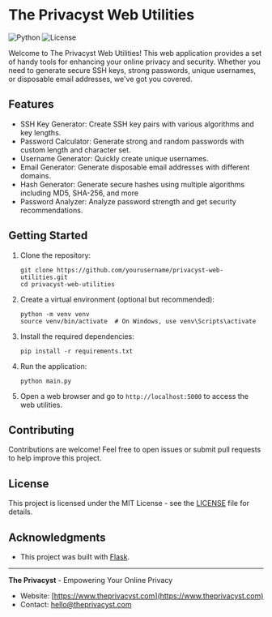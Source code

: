 # The Privacyst Web Utilities

![Python](https://img.shields.io/badge/Python-3.8%20%7C%203.9%20%7C%203.10-blue)
![License](https://img.shields.io/badge/License-MIT-green)

Welcome to The Privacyst Web Utilities! This web application provides a set of handy tools for enhancing your online privacy and security. Whether you need to generate secure SSH keys, strong passwords, unique usernames, or disposable email addresses, we've got you covered.

## Features

- SSH Key Generator: Create SSH key pairs with various algorithms and key lengths.
- Password Calculator: Generate strong and random passwords with custom length and character set.
- Username Generator: Quickly create unique usernames.
- Email Generator: Generate disposable email addresses with different domains.
- Hash Generator: Generate secure hashes using multiple algorithms including MD5, SHA-256, and more
- Password Analyzer: Analyze password strength and get security recommendations.

## Getting Started

1. Clone the repository:

   ```shell
   git clone https://github.com/yourusername/privacyst-web-utilities.git
   cd privacyst-web-utilities
   ```

2. Create a virtual environment (optional but recommended):

   ```shell
   python -m venv venv
   source venv/bin/activate  # On Windows, use venv\Scripts\activate
   ```

3. Install the required dependencies:

   ```shell
   pip install -r requirements.txt
   ```

4. Run the application:

   ```shell
   python main.py
   ```

5. Open a web browser and go to `http://localhost:5000` to access the web utilities.

## Contributing

Contributions are welcome! Feel free to open issues or submit pull requests to help improve this project.

## License

This project is licensed under the MIT License - see the [LICENSE](LICENSE) file for details.

## Acknowledgments

- This project was built with [Flask](https://flask.palletsprojects.com/).

---

**The Privacyst** - Empowering Your Online Privacy
- Website: [https://www.theprivacyst.com](https://www.theprivacyst.com)
- Contact: [hello@theprivacyst.com](mailto:hello@theprivacyst.com)

